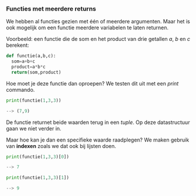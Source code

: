 ### Functies met meerdere returns

We hebben al functies gezien met één of meerdere argumenten. Maar het is ook mogelijk om een functie meerdere variabelen te laten returnen. 

Voorbeeld: een functie die de som en het product van drie getallen *a*, *b* en *c* berekent:

``` python
def functie(a,b,c):
  som=a+b+c
  product=a*b*c
  return(som,product)
```

Hoe moet je deze functie dan oproepen? We testen dit uit met een *print* commando.

``` python
print(functie(1,3,3))

--> (7,9)
```

De functie returnet beide waarden terug in een *tuple*. Op deze datastructuur gaan we niet verder in.

Maar hoe kan je dan een specifieke waarde raadplegen? We maken gebruik van **indexen** zoals we dat ook bij lijsten doen.

``` python
print(functie(1,3,3)[0])

--> 7

print(functie(1,3,3)[1])

--> 9
```